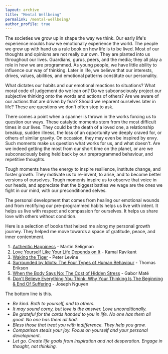 ```yaml
---
layout: archive
title: "Mental Wellbeing"
permalink: /mental-wellbeing/
author_profile: true
---
```


The societies we grow up in shape the way we think. Our early life's experience moulds how we emotionally experience the world. The people we grew up with hand us a rule book on how life is to be lived. Most of our thoughts and opinions are not really our own. They are planted into us throughout our lives. Guardians, gurus, peers, and the media; they all play a role in how we are programmed. As young people, we have little ability to influence our way of thinking. Later in life, we believe that our interests, drives, values, abilities, and emotional patterns constitute our personality. 

What dictates our habits and our emotional reactions to situations? What moral code of judgement do we lean on? Do we subconsciously project our subjective thinking onto the words and actions of others? Are we aware of our actions that are driven by fear? Should we reparent ourselves later in life? These are questions we don't often stop to ask.

There comes a point when a spanner is thrown in the works forcing us to question our ways. These catalytic moments stem from the most difficult times in our lives. They could be the death of a loved one, a relationship breakup, sudden illness, the loss of an opportunity we deeply craved for, or others of similar gravity. On occasion, they may even be inspired by envy. Such moments make us question what works for us, and what doesn't. Are we indeed getting the most from our short time on the planet, or are we subconsciously being held back by our preprogrammed behaviour, and repetitive thoughts. 

Tough moments have the energy to inspire resilience, institute change, and foster growth. They motivate us to re-invent, to arise, and to become better versions of ourselves. Tough moments inspire us to observe that voice in our heads, and appreciate that the biggest battles we wage are the ones we fight in our mind, with our preconditioned selves. 

The personal development that comes from healing our emotional wounds and from rectifying our pre-programmed habits helps us live with intent. It helps us live with respect and compassion for ourselves. It helps us share love with others without condition.

Here is a selection of books that helped me along my personal growth journey. They helped me move towards a space of gratitude, peace, and inner contentment. 

1. [Authentic Happiness](https://www.waterstones.com/book/authentic-happiness/martin-seligman/9781857886771) - Martin Seligman
2. [Love Yourself Like Your Life Depends on It](https://www.amazon.com/Love-Yourself-Like-Your-Depends/dp/B07T9NYCFL/?_encoding=UTF8&pd_rd_w=qAALI&content-id=amzn1.sym.cf86ec3a-68a6-43e9-8115-04171136930a&pf_rd_p=cf86ec3a-68a6-43e9-8115-04171136930a&pf_rd_r=142-9607719-5216645&pd_rd_wg=DYB01&pd_rd_r=0c4161fd-d7a2-43df-bbec-b355a8007140&ref_=aufs_ap_sc_dsk) - Kamal Ravikant
3. [Waking the Tiger](https://www.waterstones.com/book/waking-the-tiger-healing-trauma/peter-a-levine/ann-frederick/9781556432330) - Peter Levine
4. [Surrounded by Idiots: The Four Types of Human Behaviour](https://www.surroundedbyidiots.com/en/books/surrounded-by-idiots/) - Thomas Erikson
5. [When the Body Says No: The Cost of Hidden Stress](https://drgabormate.com/book/when-the-body-says-no/) - Gabor Maté
6. [Don't Believe Everything You Think: Why Your Thinking Is The Beginning & End Of Suffering](https://www.amazon.co.uk/Dont-Believe-Everything-You-Think/dp/B09WPP7R6S) - Joseph Nguyen

   
The bottom line is this.  

- _Be kind. Both to yourself, and to others._  
- _It may sound corny, but love is the answer. Love unconditionally._  
- _Be grateful for the cards handed to you in life. No one has them all good. No one has them all bad._  
- _Bless those that treat you with indifference. They help you grow._  
- _Comparison steals your joy. Focus on yourself and your personal development._
- _Let go. Create life goals from inspiration and not desperation. Engage in thought, not thinking._

